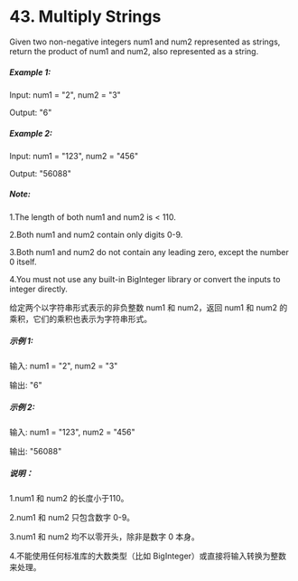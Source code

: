# 43. Multiply Strings

Given two non-negative integers num1 and num2 represented as strings, return the product of num1 and num2, also represented as a string.

##### Example 1:

Input: num1 = "2", num2 = "3"

Output: "6"

##### Example 2:

Input: num1 = "123", num2 = "456"

Output: "56088"

##### Note:

1.The length of both num1 and num2 is < 110.

2.Both num1 and num2 contain only digits 0-9.

3.Both num1 and num2 do not contain any leading zero, except the number 0 itself.

4.You must not use any built-in BigInteger library or convert the inputs to integer directly.

给定两个以字符串形式表示的非负整数 num1 和 num2，返回 num1 和 num2 的乘积，它们的乘积也表示为字符串形式。

##### 示例 1:

输入: num1 = "2", num2 = "3"

输出: "6"

##### 示例 2:

输入: num1 = "123", num2 = "456"

输出: "56088"

##### 说明：

1.num1 和 num2 的长度小于110。

2.num1 和 num2 只包含数字 0-9。

3.num1 和 num2 均不以零开头，除非是数字 0 本身。

4.不能使用任何标准库的大数类型（比如 BigInteger）或直接将输入转换为整数来处理。